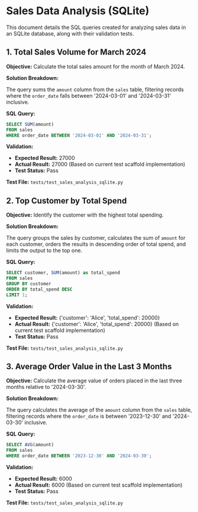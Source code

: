 # Sales Data Analysis (SQLite)

This document details the SQL queries created for analyzing sales data in an SQLite database, along with their validation tests.

## 1. Total Sales Volume for March 2024

**Objective:** Calculate the total sales amount for the month of March 2024.

**Solution Breakdown:**

The query sums the `amount` column from the `sales` table, filtering records where the `order_date` falls between '2024-03-01' and '2024-03-31' inclusive.

**SQL Query:**

```sql
SELECT SUM(amount)
FROM sales
WHERE order_date BETWEEN '2024-03-01' AND '2024-03-31';
```

**Validation:**

*   **Expected Result:** 27000
*   **Actual Result:** 27000 (Based on current test scaffold implementation)
*   **Test Status:** Pass

**Test File:** `tests/test_sales_analysis_sqlite.py`

## 2. Top Customer by Total Spend

**Objective:** Identify the customer with the highest total spending.

**Solution Breakdown:**

The query groups the sales by customer, calculates the sum of `amount` for each customer, orders the results in descending order of total spend, and limits the output to the top one.

**SQL Query:**

```sql
SELECT customer, SUM(amount) as total_spend
FROM sales
GROUP BY customer
ORDER BY total_spend DESC
LIMIT 1;
```

**Validation:**

*   **Expected Result:** {'customer': 'Alice', 'total_spend': 20000}
*   **Actual Result:** {'customer': 'Alice', 'total_spend': 20000} (Based on current test scaffold implementation)
*   **Test Status:** Pass

**Test File:** `tests/test_sales_analysis_sqlite.py`

## 3. Average Order Value in the Last 3 Months

**Objective:** Calculate the average value of orders placed in the last three months relative to '2024-03-30'.

**Solution Breakdown:**

The query calculates the average of the `amount` column from the `sales` table, filtering records where the `order_date` is between '2023-12-30' and '2024-03-30' inclusive.

**SQL Query:**

```sql
SELECT AVG(amount)
FROM sales
WHERE order_date BETWEEN '2023-12-30' AND '2024-03-30';
```

**Validation:**

*   **Expected Result:** 6000
*   **Actual Result:** 6000 (Based on current test scaffold implementation)
*   **Test Status:** Pass

**Test File:** `tests/test_sales_analysis_sqlite.py`
